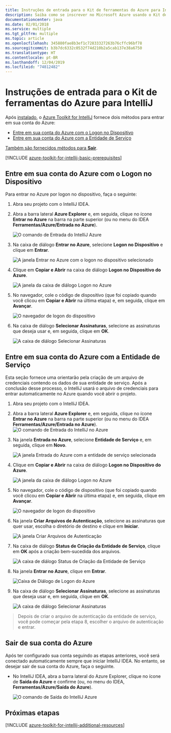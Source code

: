```yaml
---
title: Instruções de entrada para o Kit de ferramentas do Azure para IntelliJ
description: Saiba como se inscrever no Microsoft Azure usando o Kit de ferramentas do Azure para IntelliJ.
documentationcenter: java
ms.date: 02/01/2018
ms.service: multiple
ms.tgt_pltfrm: multiple
ms.topic: article
ms.openlocfilehash: 345880fae8b3ef1c72833327263b76cffc96bf78
ms.sourcegitcommit: b3b7dc6332c0532f74d210b2a5cab137e38a6750
ms.translationtype: HT
ms.contentlocale: pt-BR
ms.lasthandoff: 12/04/2019
ms.locfileid: "74812482"
---
```

# <a name="sign-in-instructions-for-the-azure-toolkit-for-intellij"></a>Instruções de entrada para o Kit de ferramentas do Azure para IntelliJ

Após [instalado](https://www.jetbrains.com/help/idea/managing-plugins.html), o [Azure Toolkit for IntelliJ](https://plugins.jetbrains.com/plugin/8053) fornece dois métodos para entrar em sua conta do Azure:

  - [Entre em sua conta do Azure com o Logon no Dispositivo](#sign-in-to-your-azure-account-by-device-login)
  - [Entre em sua conta do Azure com a Entidade de Serviço](#sign-in-to-your-azure-account-by-service-principal)

[Também são fornecidos métodos para **Sair**](#sign-out-of-your-azure-account).

[!INCLUDE [azure-toolkit-for-intellij-basic-prerequisites](../includes/azure-toolkit-for-intellij-basic-prerequisites.md)]

## <a name="sign-in-to-your-azure-account-by-device-login"></a>Entre em sua conta do Azure com o Logon no Dispositivo

Para entrar no Azure por logon no dispositivo, faça o seguinte:

1. Abra seu projeto com o IntelliJ IDEA.

2. Abra a barra lateral **Azure Explorer** e, em seguida, clique no ícone **Entrar no Azure** na barra na parte superior (ou no menu do IDEA **Ferramentas/Azure/Entrada no Azure**).

   ![O comando de Entrada do IntelliJ Azure][I01]

3. Na caixa de diálogo **Entrar no Azure**, selecione **Logon no Dispositivo** e clique em **Entrar**.

   ![A janela Entrar no Azure com o logon no dispositivo selecionado][I02]

4. Clique em **Copiar e Abrir** na caixa de diálogo **Logon no Dispositivo do Azure**.

   ![A janela da caixa de diálogo Logon no Azure][I03]

5. No navegador, cole o código de dispositivo (que foi copiado quando você clicou em **Copiar e Abrir** na última etapa) e, em seguida, clique em **Avançar**.

   ![O navegador de logon do dispositivo][I04]

6. Na caixa de diálogo **Selecionar Assinaturas**, selecione as assinaturas que deseja usar e, em seguida, clique em **OK**.

   ![A caixa de diálogo Selecionar Assinaturas][I05]

## <a name="sign-in-to-your-azure-account-by-service-principal"></a>Entre em sua conta do Azure com a Entidade de Serviço

Esta seção fornece uma orientarão pela criação de um arquivo de credenciais contendo os dados de sua entidade de serviço. Após a conclusão desse processo, o IntelliJ usará o arquivo de credenciais para entrar automaticamente no Azure quando você abrir o projeto.

1. Abra seu projeto com o IntelliJ IDEA.

1. Abra a barra lateral **Azure Explorer** e, em seguida, clique no ícone **Entrar no Azure** na barra na parte superior (ou no menu do IDEA **Ferramentas/Azure/Entrada no Azure**).
   ![O comando de Entrada do IntelliJ no Azure][A01]

1. Na janela **Entrada no Azure**, selecione **Entidade de Serviço** e, em seguida, clique em **Novo**.

   ![A janela Entrada do Azure com a entidade de serviço selecionada][A02]

1. Clique em **Copiar e Abrir** na caixa de diálogo **Logon no Dispositivo do Azure**.

   ![A janela da caixa de diálogo Logon no Azure][A03]

1. No navegador, cole o código de dispositivo (que foi copiado quando você clicou em **Copiar e Abrir** na última etapa) e, em seguida, clique em **Avançar**.

   ![O navegador de logon do dispositivo][A04]

1. Na janela **Criar Arquivos de Autenticação**, selecione as assinaturas que quer usar, escolha o diretório de destino e clique em **Iniciar**.

   ![A janela Criar Arquivos de Autenticação][A05]

1. Na caixa de diálogo **Status de Criação da Entidade de Serviço**, clique em **OK** após a criação bem-sucedida dos arquivos.

   ![A caixa de diálogo Status de Criação da Entidade de Serviço][A06]

1. Na janela **Entrar no Azure**, clique em **Entrar**. 

   ![Caixa de Diálogo de Logon do Azure][A07]

1. Na caixa de diálogo **Selecionar Assinaturas**, selecione as assinaturas que deseja usar e, em seguida, clique em **OK**.

   ![A caixa de diálogo Selecionar Assinaturas][A08]

> Depois de criar o arquivo de autenticação da entidade de serviço, você pode começar pela etapa 8, escolher o arquivo de autenticação e entrar.

## <a name="sign-out-of-your-azure-account"></a>Sair de sua conta do Azure

Após ter configurado sua conta seguindo as etapas anteriores, você será conectado automaticamente sempre que iniciar IntelliJ IDEA. No entanto, se desejar sair de sua conta do Azure, faça o seguinte.

* No IntelliJ IDEA, abra a barra lateral do Azure Explorer, clique no ícone de **Saída do Azure** e confirme (ou, no menu do IDEA, **Ferramentas/Azure/Saída do Azure**).

   ![O comando de Saída do IntelliJ Azure][L01]

## <a name="next-steps"></a>Próximas etapas

[!INCLUDE [azure-toolkit-for-intellij-additional-resources](../includes/azure-toolkit-for-intellij-additional-resources.md)]

<!-- URL List -->

<!-- IMG List -->

[I01]: media/azure-toolkit-for-intellij-sign-in-instructions/I01.png
[I02]: media/azure-toolkit-for-intellij-sign-in-instructions/I02.png
[I03]: media/azure-toolkit-for-intellij-sign-in-instructions/I03.png
[I04]: media/azure-toolkit-for-intellij-sign-in-instructions/I04.png
[I05]: media/azure-toolkit-for-intellij-sign-in-instructions/I05.png

[A01]: media/azure-toolkit-for-intellij-sign-in-instructions/A01.png
[A02]: media/azure-toolkit-for-intellij-sign-in-instructions/A02.png
[A03]: media/azure-toolkit-for-intellij-sign-in-instructions/A03.png
[A04]: media/azure-toolkit-for-intellij-sign-in-instructions/A04.png
[A05]: media/azure-toolkit-for-intellij-sign-in-instructions/A05.png
[A06]: media/azure-toolkit-for-intellij-sign-in-instructions/A06.png
[A07]: media/azure-toolkit-for-intellij-sign-in-instructions/A07.png
[A08]: media/azure-toolkit-for-intellij-sign-in-instructions/A08.png
[A09]: media/azure-toolkit-for-intellij-sign-in-instructions/A09.png

[L01]: media/azure-toolkit-for-intellij-sign-in-instructions/L01.png
[L02]: media/azure-toolkit-for-intellij-sign-in-instructions/L02.png
[L03]: media/azure-toolkit-for-intellij-sign-in-instructions/L03.png
